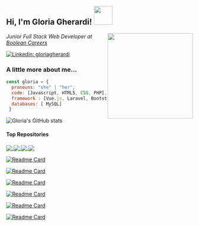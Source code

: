 <h2> Hi, I'm Gloria Gherardi! <img src="https://media.giphy.com/media/mGcNjsfWAjY5AEZNw6/giphy.gif" width="50"></h2>
<img align='right' src="https://png.pngtree.com/png-vector/20210906/ourmid/pngtree-e-learning-programmer-with-a-female-character-sitting-and-carrying-computer-png-image_3843626.jpg" width="230">
<p><em>Junior Full Stack Web Developer at <a href="https://boolean.careers/">Boolean Careers</a>
</em></p>


[![Linkedin: gloriagherardi](https://img.shields.io/badge/-gloriagherardi-blue?style=flat-square&logo=Linkedin&logoColor=white&link=https://www.linkedin.com/in/gloria-gherardi//)](https://www.linkedin.com/in/gloria-gherardi//)


### A little more about me...  

```javascript
const gloria = {
  pronouns: "she" | "her",
  code: [Javascript, HTML5, CSS, PHP],
  framework : [Vue.js, Laravel, Bootstrap],
  databases: [ MySQL]
 }
 ```

![Gloria's GitHub stats](https://github-readme-stats.vercel.app/api?username=gloriaghe&count_private=true&theme=buefy)

#### Top Repositories



<a href="(https://github.com/capdavide278/Deliveboo">
  <img align="center" src="https://github-readme-stats.vercel.app/api/pin/?username=capdavide278&repo=Deliveboo" />
</a>
<a href="https://github.com/gloriaghe/laravel-boolpress">
  <img align="center" src="https://github-readme-stats.vercel.app/api/pin/?username=gloriaghe&repo=laravel-boolpress" />
</a>
<a href="https://github.com/gloriaghe/htmlcss-playstation">
  <img align="center" src="https://github-readme-stats.vercel.app/api/pin/?username=gloriaghe&repo=htmlcss-playstation" />
</a>
<a href="https://github.com/gloriaghe/html-css-spotifyweb">
  <img align="center" src="https://github-readme-stats.vercel.app/api/pin/?username=gloriaghe&repo=html-css-spotifyweb" />
</a>




[![Readme Card](https://github-readme-stats.vercel.app/api/pin/?username=capdavide278&repo=Deliveboo&theme=buefy)](https://github.com/capdavide278/Deliveboo)

[![Readme Card](https://github-readme-stats.vercel.app/api/pin/?username=gloriaghe&repo=html-css-spotifyweb&theme=buefy)](https://github.com/gloriaghe/html-css-spotifyweb)

[![Readme Card](https://github-readme-stats.vercel.app/api/pin/?username=gloriaghe&repo=laravel-boolpress&theme=buefy)](https://github.com/gloriaghe/laravel-boolpress)

[![Readme Card](https://github-readme-stats.vercel.app/api/pin/?username=gloriaghe&repo=htmlcss-playstation&theme=buefy)](https://github.com/gloriaghe/htmlcss-playstation)

[![Readme Card](https://github-readme-stats.vercel.app/api/pin/?username=gloriaghe&repo=laravel-comics&theme=buefy)](https://github.com/gloriaghe/laravel-comics)

[![Readme Card](https://github-readme-stats.vercel.app/api/pin/?username=gloriaghe&repo=htmlcss-discord&theme=buefy)](https://github.com/gloriaghe/htmlcss-discord)

